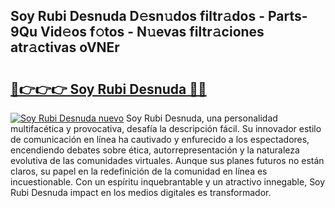 ## Soy Rubi Desnuda D𝚎sn𝚞dos filtr𝚊dos - Parts-9Qu Vid𝚎os f𝚘tos - N𝚞evas filtr𝚊ciones atr𝚊ctivas oVNEr

# <h2><a href="http://mbe62wa.tromn.icu/?c=Soy+Rubi+Desnuda">🔗👉👉👉 Soy Rubi Desnuda 🔗🔗</a></h2>

[![Soy Rubi Desnuda nuevo](https://i.imgur.com/pEAQMta.gif)](http://mbe62wa.tromn.icu/?c=Soy+Rubi+Desnuda)
Soy Rubi Desnuda, una personalidad multifacética y provocativa, desafía la descripción fácil. Su innovador estilo de comunicación en línea ha cautivado y enfurecido a los espectadores, encendiendo debates sobre ética, autorrepresentación y la naturaleza evolutiva de las comunidades virtuales. Aunque sus planes futuros no están claros, su papel en la redefinición de la comunidad en línea es incuestionable. Con un espíritu inquebrantable y un atractivo innegable, Soy Rubi Desnuda impact en los medios digitales es transformador.
